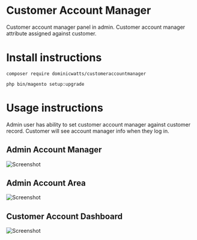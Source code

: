 # Customer Account Manager #

Customer account manager panel in admin.  Customer account manager attribute assigned against customer.

# Install instructions # 

`composer require dominicwatts/customeraccountmanager`

`php bin/magento setup:upgrade`

# Usage instructions # 

Admin user has ability to set customer account manager against customer record. Customer will see account manager info when they log in.

## Admin Account Manager ##

![Screenshot](https://i.snag.gy/AkZnM5.jpg)

## Admin Account Area ##

![Screenshot](https://i.snag.gy/lGLpSC.jpg)

## Customer Account Dashboard ##

![Screenshot](https://i.snag.gy/EyIfeM.jpg)